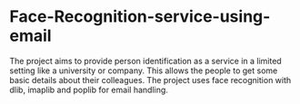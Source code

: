 # Face-Recognition-service-using-email
The project aims to provide person identification as a service in a limited setting like a university or company. This allows the people to get some basic details about their colleagues. The project uses face recognition with dlib, imaplib and poplib for email handling.
